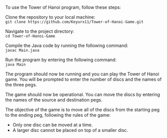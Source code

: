 To use the Tower of Hanoi program, follow these steps:

Clone the repository to your local machine:  
`git clone https://github.com/Keyurx11/Tower-of-Hanoi-Game.git`

Navigate to the project directory:  
`cd Tower-of-Hanoi-Game`

Compile the Java code by running the following command:  
`javac Main.java`

Run the program by entering the following command:  
`java Main`


The program should now be running and you can play the Tower of Hanoi game. You will be prompted to enter the number of discs and the names of the three pegs.

The game should now be operational. You can move the discs by entering the names of the source and destination pegs.

The objective of the game is to move all of the discs from the starting peg to the ending peg, following the rules of the game:

- Only one disc can be moved at a time.  
- A larger disc cannot be placed on top of a smaller disc.
